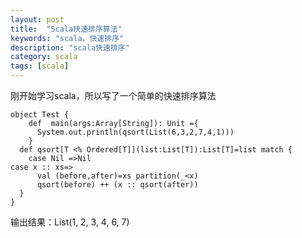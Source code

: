 ```yaml
---
layout: post
title:  "Scala快速排序算法"
keywords: "scala，快速排序"
description: "scala快速排序"
category: scala
tags: [scala]
---
```

刚开始学习scala，所以写了一个简单的快速排序算法

```
object Test {
    def  main(args:Array[String]): Unit ={
      System.out.println(qsort(List(6,3,2,7,4,1)))
    }
  def qsort[T <% Ordered[T]](list:List[T]):List[T]=list match {
    case Nil =>Nil
case x :: xs=>
      val (before,after)=xs partition(_<x)
      qsort(before) ++ (x :: qsort(after))
  }
}
```
输出结果：List(1, 2, 3, 4, 6, 7)